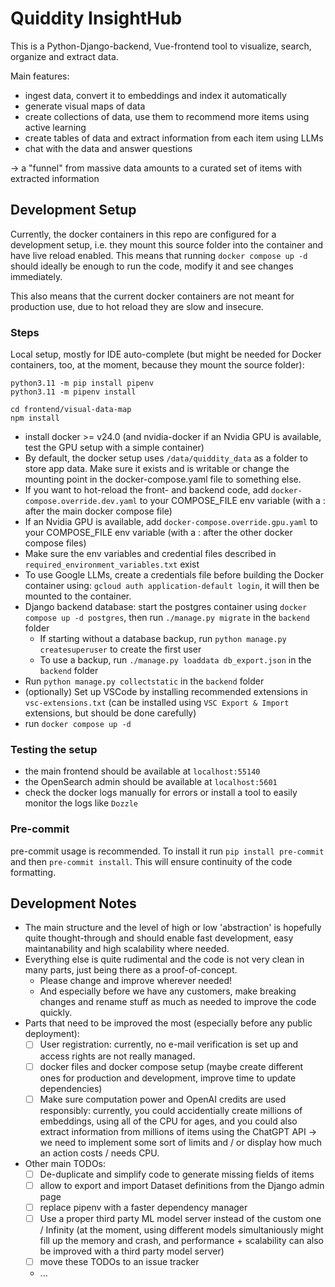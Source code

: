 # Quiddity InsightHub

This is a Python-Django-backend, Vue-frontend tool to visualize, search, organize and extract data.

Main features:
- ingest data, convert it to embeddings and index it automatically
- generate visual maps of data
- create collections of data, use them to recommend more items using active learning
- create tables of data and extract information from each item using LLMs
- chat with the data and answer questions

-> a "funnel" from massive data amounts to a curated set of items with extracted information

## Development Setup

Currently, the docker containers in this repo are configured for a development setup, i.e. they mount this source folder into the container and have live reload enabled. This means that running `docker compose up -d` should ideally be enough to run the code, modify it and see changes immediately.

This also means that the current docker containers are not meant for production use, due to hot reload they are slow and insecure.

### Steps

Local setup, mostly for IDE auto-complete (but might be needed for Docker containers, too, at the moment, because they mount the source folder):
```
python3.11 -m pip install pipenv
python3.11 -m pipenv install

cd frontend/visual-data-map
npm install
```

- install docker >= v24.0 (and nvidia-docker if an Nvidia GPU is available, test the GPU setup with a simple container)
- By default, the docker setup uses `/data/quiddity_data` as a folder to store app data. Make sure it exists and is writable or change the mounting point in the docker-compose.yaml file to something else.
- If you want to hot-reload the front- and backend code, add `docker-compose.override.dev.yaml` to your COMPOSE_FILE env variable (with a : after the main docker compose file)
- If an Nvidia GPU is available, add `docker-compose.override.gpu.yaml` to your COMPOSE_FILE env variable (with a : after the other docker compose files)
- Make sure the env variables and credential files described in `required_environment_variables.txt` exist
- To use Google LLMs, create a credentials file before building the Docker container using: `gcloud auth application-default login`, it will then be mounted to the container.
- Django backend database: start the postgres container using `docker compose up -d postgres`, then run `./manage.py migrate` in the `backend` folder
  - If starting without a database backup, run `python manage.py createsuperuser` to create the first user
  - To use a backup, run `./manage.py loaddata db_export.json` in the `backend` folder
- Run `python manage.py collectstatic` in the `backend` folder
- (optionally) Set up VSCode by installing recommended extensions in `vsc-extensions.txt` (can be installed using `VSC Export & Import` extensions, but should be done carefully)
- run `docker compose up -d`

### Testing the setup

- the main frontend should be available at `localhost:55140`
- the OpenSearch admin should be available at `localhost:5601`
- check the docker logs manually for errors or install a tool to easily monitor the logs like `Dozzle`


### Pre-commit

pre-commit usage is recommended. To install it run `pip install pre-commit` and then `pre-commit install`. This will ensure continuity of the code formatting.

## Development Notes

- The main structure and the level of high or low 'abstraction' is hopefully quite thought-through and should enable fast development, easy maintanability and high scalability where needed.
- Everything else is quite rudimental and the code is not very clean in many parts, just being there as a proof-of-concept.
  - Please change and improve wherever needed!
  - And especially before we have any customers, make breaking changes and rename stuff as much as needed to improve the code quickly.
- Parts that need to be improved the most (especially before any public deployment):
  - [ ] User registration: currently, no e-mail verification is set up and access rights are not really managed.
  - [ ] docker files and docker compose setup (maybe create different ones for production and development, improve time to update dependencies)
  - [ ] Make sure computation power and OpenAI credits are used responsibly: currently, you could accidentially create millions of embeddings, using all of the CPU for ages, and you could also extract information from millions of items using the ChatGPT API -> we need to implement some sort of limits and / or display how much an action costs / needs CPU.
- Other main TODOs:
  - [ ] De-duplicate and simplify code to generate missing fields of items
  - [ ] allow to export and import Dataset definitions from the Django admin page
  - [ ] replace pipenv with a faster dependency manager
  - [ ] Use a proper third party ML model server instead of the custom one / Infinity (at the moment, using different models simultaniously might fill up the memory and crash, and performance + scalability can also be improved with a third party model server)
  - [ ] move these TODOs to an issue tracker
  - ...
